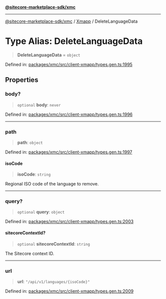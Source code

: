 [**@sitecore-marketplace-sdk/xmc**](../../../../README.md)

***

[@sitecore-marketplace-sdk/xmc](../../../../README.md) / [Xmapp](../README.md) / DeleteLanguageData

# Type Alias: DeleteLanguageData

> **DeleteLanguageData** = `object`

Defined in: [packages/xmc/src/client-xmapp/types.gen.ts:1995](https://github.com/Sitecore/marketplace-sdk/blob/893df143248e67d8c66e942a96045542130259a0/packages/xmc/src/client-xmapp/types.gen.ts#L1995)

## Properties

### body?

> `optional` **body**: `never`

Defined in: [packages/xmc/src/client-xmapp/types.gen.ts:1996](https://github.com/Sitecore/marketplace-sdk/blob/893df143248e67d8c66e942a96045542130259a0/packages/xmc/src/client-xmapp/types.gen.ts#L1996)

***

### path

> **path**: `object`

Defined in: [packages/xmc/src/client-xmapp/types.gen.ts:1997](https://github.com/Sitecore/marketplace-sdk/blob/893df143248e67d8c66e942a96045542130259a0/packages/xmc/src/client-xmapp/types.gen.ts#L1997)

#### isoCode

> **isoCode**: `string`

Regional ISO code of the language to remove.

***

### query?

> `optional` **query**: `object`

Defined in: [packages/xmc/src/client-xmapp/types.gen.ts:2003](https://github.com/Sitecore/marketplace-sdk/blob/893df143248e67d8c66e942a96045542130259a0/packages/xmc/src/client-xmapp/types.gen.ts#L2003)

#### sitecoreContextId?

> `optional` **sitecoreContextId**: `string`

The Sitecore context ID.

***

### url

> **url**: `"/api/v1/languages/{isoCode}"`

Defined in: [packages/xmc/src/client-xmapp/types.gen.ts:2009](https://github.com/Sitecore/marketplace-sdk/blob/893df143248e67d8c66e942a96045542130259a0/packages/xmc/src/client-xmapp/types.gen.ts#L2009)
